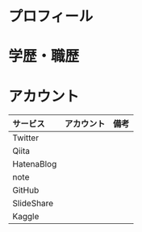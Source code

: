 # プロフィール

# 学歴・職歴

# アカウント

|サービス|アカウント|備考|
|:---|:---|:---|
|Twitter|||
|Qiita|||
|HatenaBlog|||
|note|||
|GitHub|||
|SlideShare|||
|Kaggle|||


